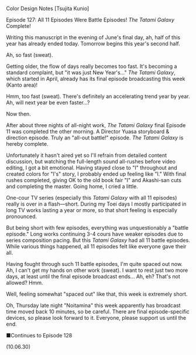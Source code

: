 Color Design Notes [Tsujita Kunio]

Episode 127: All 11 Episodes Were Battle Episodes! *The Tatami Galaxy* Complete!

Writing this manuscript in the evening of June's final day, ah, half of this year has already ended today. Tomorrow begins this year's second half.

Ah, so fast (sweat).

Getting older, the flow of days really becomes too fast. It's becoming a standard complaint, but "it was just New Year's..." *The Tatami Galaxy*, which started in April, already has its final episode broadcasting this week (Kanto area)!

Hmm, too fast (sweat). There's definitely an accelerating trend year by year. Ah, will next year be even faster...?

Now then.

After about three nights of all-night work, *The Tatami Galaxy* final Episode 11 was completed the other morning. A Director Yuasa storyboard & direction episode. Truly an "all-out battle!" episode. *The Tatami Galaxy* is hereby complete.

Unfortunately it hasn't aired yet so I'll refrain from detailed content discussion, but watching the full-length sound all-rushes before video editing, I got a bit emotional. Having stayed close to "I" throughout and created colors for "I's" story, I probably ended up feeling like "I." With final rushes completed, giving OK to the old book fair "I" and Akashi-san cuts and completing the master. Going home, I cried a little.

One-cour TV series (especially this *Tatami Galaxy* with all 11 episodes) really is over in a flash—short. During my Toei days I mostly participated in long TV works lasting a year or more, so that short feeling is especially pronounced.

But being short with few episodes, everything was unquestionably a "battle episode." Long works continuing 3-4 cours have weaker episodes due to series composition pacing. But this *Tatami Galaxy* had all 11 battle episodes. While various things happened, all 11 episodes felt like everyone gave their all.

Having fought through such 11 battle episodes, I'm quite spaced out now. Ah, I can't get my hands on other work (sweat). I want to rest just two more days, at least until the final episode broadcast ends... Ah, eh? That's not allowed? Hmm.

Well, feeling somewhat "spaced out" like that, this week is extremely short.

Oh, Thursday late night "Noitamina" this week apparently has broadcast time moved back 10 minutes, so be careful. There are final episode-specific devices, so please look forward to it. Everyone, please support us until the end.

■Continues to Episode 128

(10.06.30)